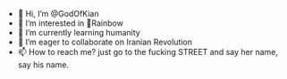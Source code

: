- 👋 Hi, I’m @GodOfKian
- 👀 I’m interested in 🌈Rainbow
- 🌱 I’m currently learning humanity
- 💞️ I’m eager to collaborate on Iranian Revolution
- 📫 How to reach me? just go to the fucking STREET and say her name, say his name.

<!---
GodOfKian/GodOfKian is a ✨ special ✨ repository because its `README.md` (this file) appears on your GitHub profile.
You can click the Preview link to take a look at your changes.
--->
